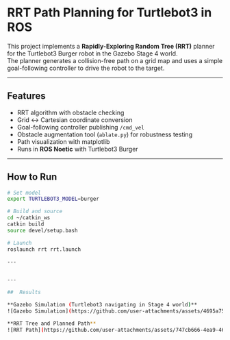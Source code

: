# RRT Path Planning for Turtlebot3 in ROS


This project implements a **Rapidly-Exploring Random Tree (RRT)** planner for the Turtlebot3 Burger robot in the Gazebo Stage 4 world.  
The planner generates a collision-free path on a grid map and uses a simple goal-following controller to drive the robot to the target.

---

##  Features
- RRT algorithm with obstacle checking
- Grid <-> Cartesian coordinate conversion
- Goal-following controller publishing `/cmd_vel`
- Obstacle augmentation tool (`ablate.py`) for robustness testing
- Path visualization with matplotlib
- Runs in **ROS Noetic** with Turtlebot3 Burger

---


##  How to Run
```bash
# Set model
export TURTLEBOT3_MODEL=burger

# Build and source
cd ~/catkin_ws
catkin build
source devel/setup.bash

# Launch
roslaunch rrt rrt.launch

---


---

##  Results

**Gazebo Simulation (Turtlebot3 navigating in Stage 4 world)**  
![Gazebo Simulation](https://github.com/user-attachments/assets/4695a750-adb2-4e3b-add5-855305f7442e)

**RRT Tree and Planned Path**  
![RRT Path](https://github.com/user-attachments/assets/747cb666-4ea9-463b-b80e-a40dcf2c1c4f)



